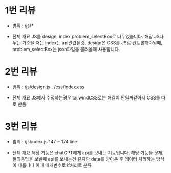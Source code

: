 # 1번 리뷰

* 범위 : /js/*

* 전체 개요
JS를 design, index,problem_selectBox로 나누었습니다.
해당 JS나누는 기준을 저는 index는 api관련된것, design은 CSS를 JS로 컨트롤해야될때, problem_selectBox는 json파일을 불러올때 사용합니다.

# 2번 리뷰

* 범위 : /js/design.js , /css/index.css

* 전체 개요
JS에서 수정하는경우 tailwindCSS로는 해결이 안될꺼같아서 CSS를 따로 만듬

# 3번 리뷰

* 범위 : /js/index.js 147 ~ 174 line

* 전체 개요
해당 기능은 chatGPT에게 api를 보내는 기능입니다.
해당 기능을 문제, 질의응답을 보낼때 api를 보내는건 같지만 data를 받아온 후 데이터 처리하는 방식이 다릅니다 이때 매개변수로 if처리로 분류
